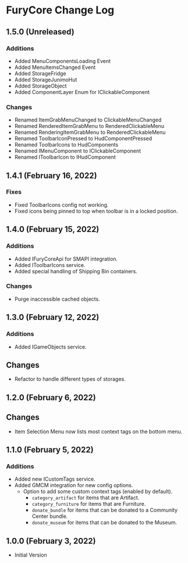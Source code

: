 ﻿# FuryCore Change Log

## 1.5.0 (Unreleased)

### Additions

* Added MenuComponentsLoading Event
* Added MenuItemsChanged Event
* Added StorageFridge
* Added StorageJunimoHut
* Added StorageObject
* Added ComponentLayer Enum for IClickableComponent

### Changes

* Renamed ItemGrabMenuChanged to ClickableMenuChanged
* Renamed RenderedItemGrabMenu to RenderedClickableMenu
* Renamed RenderingItemGrabMenu to RenderedClickableMenu
* Renamed ToolbarIconPressed to HudComponentPressed
* Renamed ToolbarIcons to HudComponents
* Renamed IMenuComponent to IClickableComponent
* Renamed IToolbarIcon to IHudComponent

## 1.4.1 (February 16, 2022)

### Fixes

* Fixed ToolbarIcons config not working.
* Fixed icons being pinned to top when toolbar is in a locked position.

## 1.4.0 (February 15, 2022)

### Additions

* Added IFuryCoreApi for SMAPI integration.
* Added IToolbarIcons service.
* Added special handling of Shipping Bin containers.

### Changes

* Purge inaccessible cached objects.

## 1.3.0 (February 12, 2022)

### Additions

* Added IGameObjects service.

## Changes

* Refactor to handle different types of storages.

## 1.2.0 (February 6, 2022)

## Changes

* Item Selection Menu now lists most context tags on the bottom menu.

## 1.1.0 (February 5, 2022)

### Additions

* Added new ICustomTags service.
* Added GMCM integration for new config options.
    * Option to add some custom context tags (enabled by default).
        * `category_artifact` for items that are Artifact.
        * `category_furniture` for items that are Furniture.
        * `donate_bundle` for items that can be donated to a Community Center bundle.
        * `donate_museum` for items that can be donated to the Museum.

## 1.0.0 (February 3, 2022)

* Initial Version